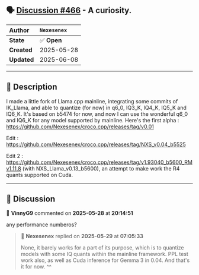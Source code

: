 ## 🗣️ [Discussion #466](https://github.com/ikawrakow/ik_llama.cpp/discussions/466) - A curiosity.

| **Author** | `Nexesenex` |
| :--- | :--- |
| **State** | ✅ **Open** |
| **Created** | 2025-05-28 |
| **Updated** | 2025-06-08 |

---

## 📄 Description

I made a little fork of Llama.cpp mainline, integrating some commits of IK_Llama, and able to quantize (for now) in q6_0, IQ3_K, IQ4_K, IQ5_K and IQ6_K.
It's based on b5474 for now, and now I can use the wonderful q6_0 and IQ6_K for any model supported by mainline.
Here's the first alpha : https://github.com/Nexesenex/croco.cpp/releases/tag/v0.01

Edit : https://github.com/Nexesenex/croco.cpp/releases/tag/NXS_v0.04_b5525

Edit 2 : https://github.com/Nexesenex/croco.cpp/releases/tag/v1.93040_b5600_RMv1.11.8 (with NXS_Llama_v0.13_b5600), an attempt to make work the R4 quants supported on Cuda.

---

## 💬 Discussion

👤 **VinnyG9** commented on **2025-05-28** at **20:14:51**

any performance numberos?

> 👤 **Nexesenex** replied on **2025-05-29** at **07:05:33**
> 
> None, it barely works for a part of its purpose, which is to quantize models with some IQ quants within the mainline framework.
> PPL test work also, as well as Cuda inference for Gemma 3 in 0.04. And that's it for now. ^^